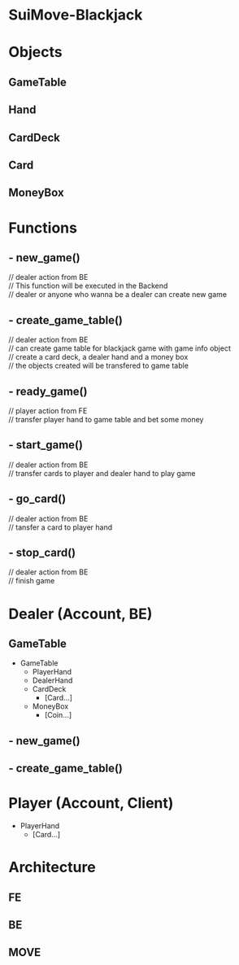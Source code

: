 # SuiMove-Blackjack

# Objects
## GameTable 
## Hand
## CardDeck
## Card
## MoneyBox    

# Functions
## - new_game()
// dealer action from BE <br>
// This function will be executed in the Backend <br>
// dealer or anyone who wanna be a dealer can create new game <br>
## - create_game_table()
// dealer action from BE <br>
// can create game table for blackjack game with game info object <br>
// create a card deck, a dealer hand and a money box <br>
// the objects created will be transfered to game table <br>
## - ready_game()
// player action from FE <br>
// transfer player hand to game table and bet some money <br>
## - start_game()
// dealer action from BE <br>
// transfer cards to player and dealer hand to play game <br>
## - go_card()
// dealer action from BE <br>
// tansfer a card to player hand <br>
## - stop_card()
// dealer action from BE <br>
// finish game <br>


# Dealer (Account, BE)
## GameTable 
- GameTable
    - PlayerHand
    - DealerHand
    - CardDeck
        - [Card...]
    - MoneyBox
        - [Coin<SUI>...]
## - new_game()
## - create_game_table()
# Player (Account, Client)
- PlayerHand
    - [Card...]

# Architecture
## FE
## BE
## MOVE